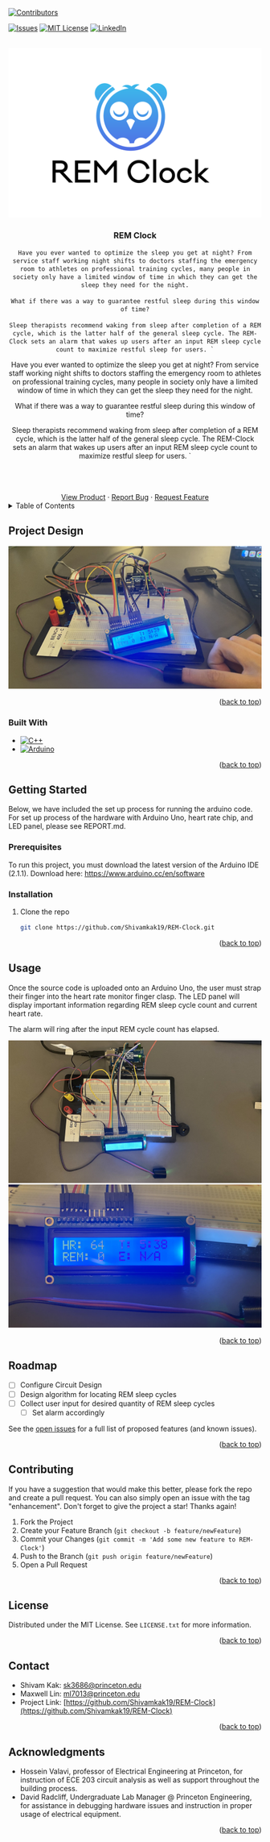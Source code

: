 <!-- Improved compatibility of back to top link: See: https://github.com/othneildrew/Best-README-Template/pull/73 -->
<a name="readme-top"></a>
<!--
*** Thanks for checking out the Best-README-Template. If you have a suggestion
*** that would make this better, please fork the repo and create a pull request
*** or simply open an issue with the tag "enhancement".
*** Don't forget to give the project a star!
*** Thanks again! Now go create something AMAZING! :D
-->



<!-- PROJECT SHIELDS -->
<!--
*** I'm using markdown "reference style" links for readability.
*** Reference links are enclosed in brackets [ ] instead of parentheses ( ).
*** See the bottom of this document for the declaration of the reference variables
*** for contributors-url, forks-url, etc. This is an optional, concise syntax you may use.
*** https://www.markdownguide.org/basic-syntax/#reference-style-links
-->
[![Contributors][contributors-shield]][contributors-url]
<!-- [![Forks][forks-shield]][forks-url]
[![Stargazers][stars-shield]][stars-url] -->
[![Issues][issues-shield]][issues-url]
[![MIT License][license-shield]][license-url]
[![LinkedIn][linkedin-shield]][linkedin-url]



<!-- PROJECT LOGO -->
<br />
<div align="center">
  <a href="https://github.com/Shivamkak19/REM-Clock">
    <img src="images/logo1.png" alt="Logo">
  </a>

<h3 align="center">REM Clock</h3>

  <p align="center">

    Have you ever wanted to optimize the sleep you get at night? From service staff working night shifts to doctors staffing the emergency room to athletes on professional training cycles, many people in society only have a limited window of time in which they can get the sleep they need for the night.

    What if there was a way to guarantee restful sleep during this window of time?

    Sleep therapists recommend waking from sleep after completion of a REM cycle, which is the latter half of the general sleep cycle. The REM-Clock sets an alarm that wakes up users after an input REM sleep cycle count to maximize restful sleep for users. `

  </p>

Have you ever wanted to optimize the sleep you get at night? From service staff working night shifts to doctors staffing the emergency room to athletes on professional training cycles, many people in society only have a limited window of time in which they can get the sleep they need for the night.

What if there was a way to guarantee restful sleep during this window of time?

Sleep therapists recommend waking from sleep after completion of a REM cycle, which is the latter half of the general sleep cycle. The REM-Clock sets an alarm that wakes up users after an input REM sleep cycle count to maximize restful sleep for users. `

<br />
<br />
<br />
<a href="https://github.com/Shivamkak19/REM-Clock/images">View Product</a>
·
<a href="https://github.com/Shivamkak19/REM-Clock/issues">Report Bug</a>
·
<a href="https://github.com/Shivamkak19/REM-Clock/issues">Request Feature</a>
</div>



<!-- TABLE OF CONTENTS -->
<details>
  <summary>Table of Contents</summary>
  <ol>
    <li>
      <a href="#about-the-project">About The Project</a>
      <ul>
        <li><a href="#built-with">Built With</a></li>
      </ul>
    </li>
    <li>
      <a href="#getting-started">Getting Started</a>
      <ul>
        <li><a href="#prerequisites">Prerequisites</a></li>
        <li><a href="#installation">Installation</a></li>
      </ul>
    </li>
    <li><a href="#usage">Usage</a></li>
    <li><a href="#roadmap">Roadmap</a></li>
    <li><a href="#contributing">Contributing</a></li>
    <li><a href="#license">License</a></li>
    <li><a href="#contact">Contact</a></li>
    <li><a href="#acknowledgments">Acknowledgments</a></li>
  </ol>
</details>



<!-- ABOUT THE PROJECT -->
## Project Design

![Product Name Screen Shot][product-screenshot]
<!-- [![Product Name Screen Shot][product-screenshot]](https://example.com) -->

<p align="right">(<a href="#readme-top">back to top</a>)</p>

### Built With

* [![C++][cplusplus]][cplusplus-url]
* [![Arduino][arduino]][arduino-url]

<p align="right">(<a href="#readme-top">back to top</a>)</p>


<!-- GETTING STARTED -->
## Getting Started

Below, we have included the set up process for running the arduino code. For set up process of the hardware with Arduino Uno, heart rate chip, and LED panel, please see REPORT.md.

### Prerequisites

To run this project, you must download the latest version of the Arduino IDE (2.1.1). 
Download here: https://www.arduino.cc/en/software

### Installation

1. Clone the repo
   ```sh
   git clone https://github.com/Shivamkak19/REM-Clock.git
   ```

<p align="right">(<a href="#readme-top">back to top</a>)</p>


<!-- USAGE EXAMPLES -->
## Usage

Once the source code is uploaded onto an Arduino Uno, the user must strap their finger into the heart rate monitor finger clasp. The LED panel will display important information regarding REM sleep cycle count and current heart rate. 

The alarm will ring after the input REM cycle count has elapsed. 

![Product Name Screen Shot][product-screenshot2]
![Product Name Screen Shot][product-screenshot3]


<p align="right">(<a href="#readme-top">back to top</a>)</p>


<!-- ROADMAP -->
## Roadmap

- [ ] Configure Circuit Design
- [ ] Design algorithm for locating REM sleep cycles
- [ ] Collect user input for desired quantity of REM sleep cycles
    - [ ] Set alarm accordingly

See the [open issues](https://github.com/Shivamkak19/REM-Clock/issues) for a full list of proposed features (and known issues).

<p align="right">(<a href="#readme-top">back to top</a>)</p>



<!-- CONTRIBUTING -->
## Contributing

If you have a suggestion that would make this better, please fork the repo and create a pull request. You can also simply open an issue with the tag "enhancement".
Don't forget to give the project a star! Thanks again!

1. Fork the Project
2. Create your Feature Branch (`git checkout -b feature/newFeature`)
3. Commit your Changes (`git commit -m 'Add some new feature to REM-Clock'`)
4. Push to the Branch (`git push origin feature/newFeature`)
5. Open a Pull Request

<p align="right">(<a href="#readme-top">back to top</a>)</p>


<!-- LICENSE -->
## License

Distributed under the MIT License. See `LICENSE.txt` for more information.

<p align="right">(<a href="#readme-top">back to top</a>)</p>



<!-- CONTACT -->
## Contact

* Shivam Kak: sk3686@princeton.edu
* Maxwell Lin: ml7013@princeton.edu
* Project Link: [https://github.com/Shivamkak19/REM-Clock](https://github.com/Shivamkak19/REM-Clock)

<p align="right">(<a href="#readme-top">back to top</a>)</p>



<!-- ACKNOWLEDGMENTS -->
## Acknowledgments

* []() Hossein Valavi, professor of Electrical Engineering at Princeton, for instruction of ECE 203 circuit analysis as well as support throughout the building process.
* []() David Radcliff, Undergraduate Lab Manager @ Princeton Engineering, for assistance in debugging hardware issues and instruction in proper usage of electrical equipment.

<p align="right">(<a href="#readme-top">back to top</a>)</p>



<!-- MARKDOWN LINKS & IMAGES -->
<!-- https://www.markdownguide.org/basic-syntax/#reference-style-links -->
[contributors-shield]: https://img.shields.io/github/contributors/Shivamkak19/REM-Clock.svg?style=for-the-badge
[contributors-url]: https://github.com/Shivamkak19/REM-Clock/graphs/contributors
[forks-shield]: https://img.shields.io/github/forks/Shivamkak19/REM-Clock.svg?style=for-the-badge
[forks-url]: https://github.com/Shivamkak19/REM-Clock/network/members
[stars-shield]: https://img.shields.io/github/stars/Shivamkak19/REM-Clock.svg?style=for-the-badge
[stars-url]: https://github.com/Shivamkak19/REM-Clock/stargazers
[issues-shield]: https://img.shields.io/github/issues/Shivamkak19/REM-Clock.svg?style=for-the-badge
[issues-url]: https://github.com/Shivamkak19/REM-Clock/issues
[license-shield]: https://img.shields.io/github/license/Shivamkak19/REM-Clock.svg?style=for-the-badge
[license-url]: https://github.com/Shivamkak19/REM-Clock/blob/master/LICENSE
[linkedin-shield]: https://img.shields.io/badge/-LinkedIn-black.svg?style=for-the-badge&logo=linkedin&colorB=555
[linkedin-url]: https://linkedin.com/in/shivamkak
[product-screenshot]: images/product-1.jpg
[product-screenshot2]: images/product-2.jpg
[product-screenshot3]: images/product-3.jpg

<!-- Language Shields -->
[cplusplus]:  https://img.shields.io/badge/C++-00427e?style=for-the-badge&logo=cplusplus&logoColor=61DAFB
[cplusplus-url]: https://cplusplus.com/

[arduino]: https://img.shields.io/badge/Arduino-008183?style=for-the-badge&logo=arduino&logoColor=000000
[arduino-url]: https://www.arduino.cc/
